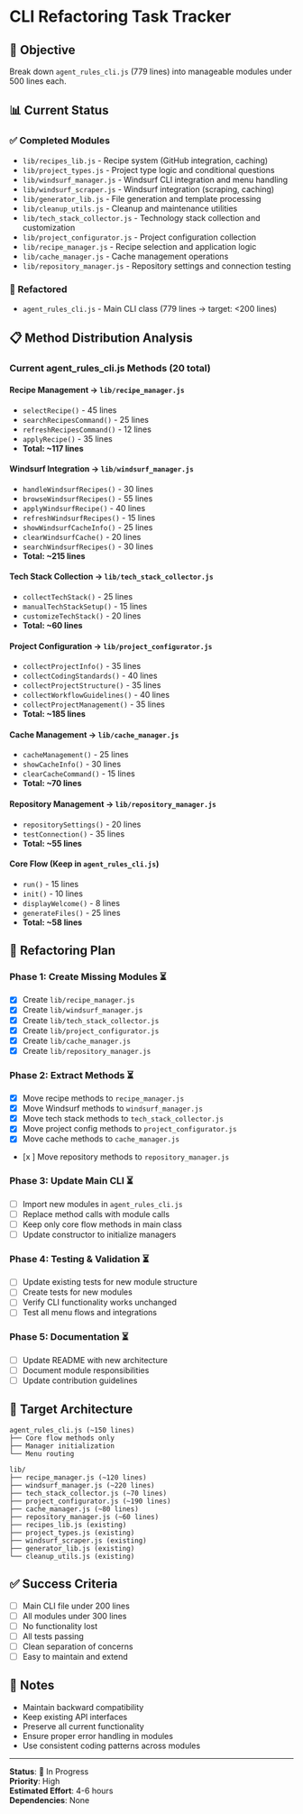 # CLI Refactoring Task Tracker

## 🎯 **Objective**
Break down `agent_rules_cli.js` (779 lines) into manageable modules under 500 lines each.

## 📊 **Current Status**

### **✅ Completed Modules**
- `lib/recipes_lib.js` - Recipe system (GitHub integration, caching)
- `lib/project_types.js` - Project type logic and conditional questions
- `lib/windsurf_manager.js` - Windsurf CLI integration and menu handling
- `lib/windsurf_scraper.js` - Windsurf integration (scraping, caching)
- `lib/generator_lib.js` - File generation and template processing
- `lib/cleanup_utils.js` - Cleanup and maintenance utilities
- `lib/tech_stack_collector.js` - Technology stack collection and customization
- `lib/project_configurator.js` - Project configuration collection
- `lib/recipe_manager.js` - Recipe selection and application logic
- `lib/cache_manager.js` - Cache management operations
- `lib/repository_manager.js` - Repository settings and connection testing

 
### **🔄 Refactored**
- `agent_rules_cli.js` - Main CLI class (779 lines → target: <200 lines)

## 📋 **Method Distribution Analysis**

### **Current agent_rules_cli.js Methods (20 total)**

#### **Recipe Management** → `lib/recipe_manager.js`
- `selectRecipe()` - 45 lines
- `searchRecipesCommand()` - 25 lines  
- `refreshRecipesCommand()` - 12 lines
- `applyRecipe()` - 35 lines
- **Total: ~117 lines**

#### **Windsurf Integration** → `lib/windsurf_manager.js`
- `handleWindsurfRecipes()` - 30 lines
- `browseWindsurfRecipes()` - 55 lines
- `applyWindsurfRecipe()` - 40 lines
- `refreshWindsurfRecipes()` - 15 lines
- `showWindsurfCacheInfo()` - 25 lines
- `clearWindsurfCache()` - 20 lines
- `searchWindsurfRecipes()` - 30 lines
- **Total: ~215 lines**

#### **Tech Stack Collection** → `lib/tech_stack_collector.js`
- `collectTechStack()` - 25 lines
- `manualTechStackSetup()` - 15 lines
- `customizeTechStack()` - 20 lines
- **Total: ~60 lines**

#### **Project Configuration** → `lib/project_configurator.js`
- `collectProjectInfo()` - 35 lines
- `collectCodingStandards()` - 40 lines
- `collectProjectStructure()` - 35 lines
- `collectWorkflowGuidelines()` - 40 lines
- `collectProjectManagement()` - 35 lines
- **Total: ~185 lines**

#### **Cache Management** → `lib/cache_manager.js`
- `cacheManagement()` - 25 lines
- `showCacheInfo()` - 30 lines
- `clearCacheCommand()` - 15 lines
- **Total: ~70 lines**

#### **Repository Management** → `lib/repository_manager.js`
- `repositorySettings()` - 20 lines
- `testConnection()` - 35 lines
- **Total: ~55 lines**

#### **Core Flow** (Keep in `agent_rules_cli.js`)
- `run()` - 15 lines
- `init()` - 10 lines
- `displayWelcome()` - 8 lines
- `generateFiles()` - 25 lines
- **Total: ~58 lines**

## 🚀 **Refactoring Plan**

### **Phase 1: Create Missing Modules** ⏳
- [x] Create `lib/recipe_manager.js`
- [x] Create `lib/windsurf_manager.js` 
- [x] Create `lib/tech_stack_collector.js`
- [x] Create `lib/project_configurator.js`
- [x] Create `lib/cache_manager.js`
- [x] Create `lib/repository_manager.js`

### **Phase 2: Extract Methods** ⏳
- [x] Move recipe methods to `recipe_manager.js`
- [x] Move Windsurf methods to `windsurf_manager.js`
- [x] Move tech stack methods to `tech_stack_collector.js`
- [x] Move project config methods to `project_configurator.js`
- [x] Move cache methods to `cache_manager.js`
- [x ] Move repository methods to `repository_manager.js`

### **Phase 3: Update Main CLI** ⏳
- [ ] Import new modules in `agent_rules_cli.js`
- [ ] Replace method calls with module calls
- [ ] Keep only core flow methods in main class
- [ ] Update constructor to initialize managers

### **Phase 4: Testing & Validation** ⏳
- [ ] Update existing tests for new module structure
- [ ] Create tests for new modules
- [ ] Verify CLI functionality works unchanged
- [ ] Test all menu flows and integrations

### **Phase 5: Documentation** ⏳
- [ ] Update README with new architecture
- [ ] Document module responsibilities
- [ ] Update contribution guidelines

## 🎯 **Target Architecture**

```
agent_rules_cli.js (~150 lines)
├── Core flow methods only
├── Manager initialization
└── Menu routing

lib/
├── recipe_manager.js (~120 lines)
├── windsurf_manager.js (~220 lines)
├── tech_stack_collector.js (~70 lines)
├── project_configurator.js (~190 lines)
├── cache_manager.js (~80 lines)
├── repository_manager.js (~60 lines)
├── recipes_lib.js (existing)
├── project_types.js (existing)
├── windsurf_scraper.js (existing)
├── generator_lib.js (existing)
└── cleanup_utils.js (existing)
```

## ✅ **Success Criteria**

- [ ] Main CLI file under 200 lines
- [ ] All modules under 300 lines
- [ ] No functionality lost
- [ ] All tests passing
- [ ] Clean separation of concerns
- [ ] Easy to maintain and extend

## 📝 **Notes**

- Maintain backward compatibility
- Keep existing API interfaces
- Preserve all current functionality
- Ensure proper error handling in modules
- Use consistent coding patterns across modules

---

**Status**: 🔄 In Progress  
**Priority**: High  
**Estimated Effort**: 4-6 hours  
**Dependencies**: None
